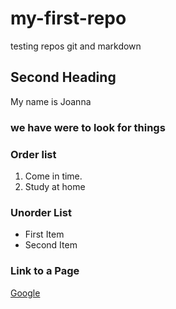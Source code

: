 # my-first-repo
testing repos git and markdown

## Second Heading
My name is Joanna


### we have were to look for things

### Order list
1. Come in time.
2. Study at home

### Unorder List
- First Item 
- Second Item

### Link to a Page
[Google](https://www.google.com/?client=safari)
